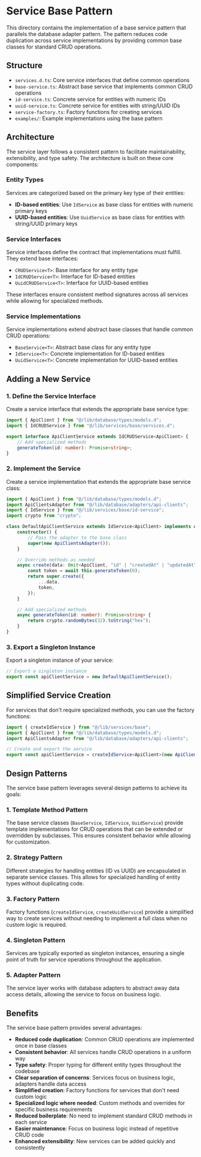 # Service Base Pattern

This directory contains the implementation of a base service pattern that parallels the database adapter pattern. The pattern reduces code duplication across service implementations by providing common base classes for standard CRUD operations.

## Structure

- `services.d.ts`: Core service interfaces that define common operations
- `base-service.ts`: Abstract base service that implements common CRUD operations
- `id-service.ts`: Concrete service for entities with numeric IDs
- `uuid-service.ts`: Concrete service for entities with string/UUID IDs
- `service-factory.ts`: Factory functions for creating services
- `examples/`: Example implementations using the base pattern

## Architecture

The service layer follows a consistent pattern to facilitate maintainability, extensibility, and type safety. The architecture is built on these core components:

### Entity Types

Services are categorized based on the primary key type of their entities:

- **ID-based entities**: Use `IdService` as base class for entities with numeric primary keys
- **UUID-based entities**: Use `UuidService` as base class for entities with string/UUID primary keys

### Service Interfaces

Service interfaces define the contract that implementations must fulfill. They extend base interfaces:

- `CRUDService<T>`: Base interface for any entity type
- `IdCRUDService<T>`: Interface for ID-based entities
- `UuidCRUDService<T>`: Interface for UUID-based entities

These interfaces ensure consistent method signatures across all services while allowing for specialized methods.

### Service Implementations

Service implementations extend abstract base classes that handle common CRUD operations:

- `BaseService<T>`: Abstract base class for any entity type
- `IdService<T>`: Concrete implementation for ID-based entities
- `UuidService<T>`: Concrete implementation for UUID-based entities

## Adding a New Service

### 1. Define the Service Interface

Create a service interface that extends the appropriate base service type:

```typescript
import { ApiClient } from "@/lib/database/types/models.d";
import { IdCRUDService } from "@/lib/services/base/services.d";

export interface ApiClientService extends IdCRUDService<ApiClient> {
    // Add specialized methods
    generateToken(id: number): Promise<string>;
}
```

### 2. Implement the Service

Create a service implementation that extends the appropriate base service class:

```typescript
import { ApiClient } from "@/lib/database/types/models.d";
import ApiClientsAdapter from "@/lib/database/adapters/api-clients";
import { IdService } from "@/lib/services/base/id-service";
import crypto from "crypto";

class DefaultApiClientService extends IdService<ApiClient> implements ApiClientService {
    constructor() {
        // Pass the adapter to the base class
        super(new ApiClientsAdapter());
    }

    // Override methods as needed
    async create(data: Omit<ApiClient, "id" | "createdAt" | "updatedAt">): Promise<ApiClient> {
        const token = await this.generateToken(0);
        return super.create({
            ...data,
            token,
        });
    }

    // Add specialized methods
    async generateToken(id: number): Promise<string> {
        return crypto.randomBytes(32).toString("hex");
    }
}
```

### 3. Export a Singleton Instance

Export a singleton instance of your service:

```typescript
// Export a singleton instance
export const apiClientService = new DefaultApiClientService();
```

## Simplified Service Creation

For services that don't require specialized methods, you can use the factory functions:

```typescript
import { createIdService } from "@/lib/services/base";
import { ApiClient } from "@/lib/database/types/models.d";
import ApiClientsAdapter from "@/lib/database/adapters/api-clients";

// Create and export the service
export const apiClientService = createIdService<ApiClient>(new ApiClientsAdapter());
```

## Design Patterns

The service base pattern leverages several design patterns to achieve its goals:

### 1. Template Method Pattern

The base service classes (`BaseService`, `IdService`, `UuidService`) provide template implementations for CRUD operations that can be extended or overridden by subclasses. This ensures consistent behavior while allowing for customization.

### 2. Strategy Pattern

Different strategies for handling entities (ID vs UUID) are encapsulated in separate service classes. This allows for specialized handling of entity types without duplicating code.

### 3. Factory Pattern

Factory functions (`createIdService`, `createUuidService`) provide a simplified way to create services without needing to implement a full class when no custom logic is required.

### 4. Singleton Pattern

Services are typically exported as singleton instances, ensuring a single point of truth for service operations throughout the application.

### 5. Adapter Pattern

The service layer works with database adapters to abstract away data access details, allowing the service to focus on business logic.

## Benefits

The service base pattern provides several advantages:

- **Reduced code duplication**: Common CRUD operations are implemented once in base classes
- **Consistent behavior**: All services handle CRUD operations in a uniform way
- **Type safety**: Proper typing for different entity types throughout the codebase
- **Clear separation of concerns**: Services focus on business logic, adapters handle data access
- **Simplified creation**: Factory functions for services that don't need custom logic
- **Specialized logic where needed**: Custom methods and overrides for specific business requirements
- **Reduced boilerplate**: No need to implement standard CRUD methods in each service
- **Easier maintenance**: Focus on business logic instead of repetitive CRUD code
- **Enhanced extensibility**: New services can be added quickly and consistently
